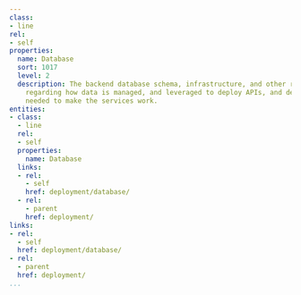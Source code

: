 ```yaml
---
class:
- line
rel:
- self
properties:
  name: Database
  sort: 1017
  level: 2
  description: The backend database schema, infrastructure, and other relevant information
    regarding how data is managed, and leveraged to deploy APIs, and deliver the resources
    needed to make the services work.
entities:
- class:
  - line
  rel:
  - self
  properties:
    name: Database
  links:
  - rel:
    - self
    href: deployment/database/
  - rel:
    - parent
    href: deployment/
links:
- rel:
  - self
  href: deployment/database/
- rel:
  - parent
  href: deployment/
...
```

